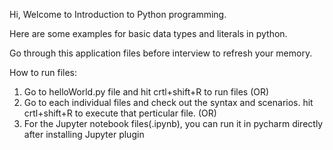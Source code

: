 Hi, Welcome to Introduction to Python programming.

Here are some examples for basic data types and literals in python.

Go through this application files before interview to refresh your memory.

How to run files:

1. Go to helloWorld.py file and hit crtl+shift+R to run files
(OR)
2. Go to each individual files and check out the syntax and scenarios.
    hit crtl+shift+R to execute that perticular file.
(OR)
3. For the Jupyter notebook files(.ipynb), you can run it in pycharm directly after installing Jupyter plugin









 